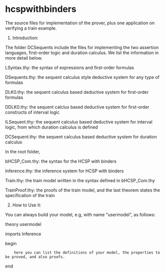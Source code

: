 hcspwithbinders
===============

The source files for implementation of the prover, plus one application on verifying a train example.

1. Introduction:

  The folder DCSequents include the files for implementing the two assertion languages, first-order logic and duration 
calculus. We list the information in more detail below.

  LSyntax.thy: the syntax of expressions and first-order formulas

  DSequents.thy: the sequent calculus style deductive system for any type of formulas

  DLK0.thy: the sequent calculus based deductive system for first-order formulas
  
  DDLK0.thy: the sequent calclus based deductive system for first-order constructs of interval logic

  ILSequent.thy: the sequent calculus based deductive system for interval logic, from which duration calculus is defined

  DCSequent.thy: the sequent calculus based deductive system for duration calculus

  In the root folder, 

  bHCSP_Com.thy: the syntax for the HCSP with binders

  Inference.thy: the inference system for HCSP with binders

  Train.thy: the train model written in the syntax defined in bHCSP_Com.thy

  TrainProof.thy: the proofs of the train model, and the last theorem states the specification of the train

2. How to Use it:

  You can always build your model, e.g, with name "usermodel", as follows:

  theory usermodel

   imports Inference
  
  begin
  
        here you can list the definitions of your model, the properties to be proved, and also proofs. 
  
  end




